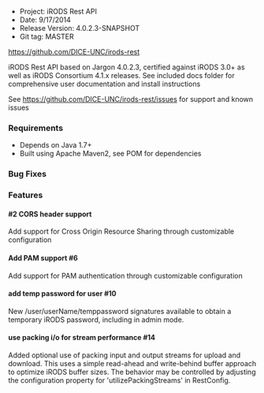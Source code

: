 * Project: iRODS Rest API
* Date: 9/17/2014 
* Release Version: 4.0.2.3-SNAPSHOT	
* Git tag: MASTER

https://github.com/DICE-UNC/irods-rest

iRODS Rest API based on Jargon 4.0.2.3, certified against iRODS 3.0+ as well as iRODS Consortium 4.1.x releases.  See included docs folder for comprehensive user documentation and install instructions

See https://github.com/DICE-UNC/irods-rest/issues for support and known issues


### Requirements

* Depends on Java 1.7+
* Built using Apache Maven2, see POM for dependencies


### Bug Fixes

### Features

#### #2 CORS header support

Add support for Cross Origin Resource Sharing through customizable configuration

#### Add PAM support #6

Add support for PAM authentication through customizable configuration

#### add temp password for user #10

New /user/userName/temppassword signatures available to obtain a temporary iRODS password, including in admin mode.

#### use packing i/o for stream performance #14

Added optional use of packing input and output streams for upload and download.  This uses a simple read-ahead and write-behind buffer approach to optimize iRODS buffer sizes.  The behavior may be controlled by adjusting the configuration property for 'utilizePackingStreams' in RestConfig.

